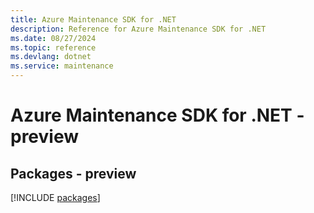 ```yaml
---
title: Azure Maintenance SDK for .NET
description: Reference for Azure Maintenance SDK for .NET
ms.date: 08/27/2024
ms.topic: reference
ms.devlang: dotnet
ms.service: maintenance
---
```

# Azure Maintenance SDK for .NET - preview
## Packages - preview
[!INCLUDE [packages](maintenance-index.md)]